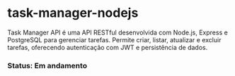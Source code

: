 # task-manager-nodejs
Task Manager API é uma API RESTful desenvolvida com Node.js, Express e PostgreSQL para gerenciar tarefas. Permite criar, listar, atualizar e excluir tarefas, oferecendo autenticação com JWT e persistência de dados.

### Status: Em andamento
